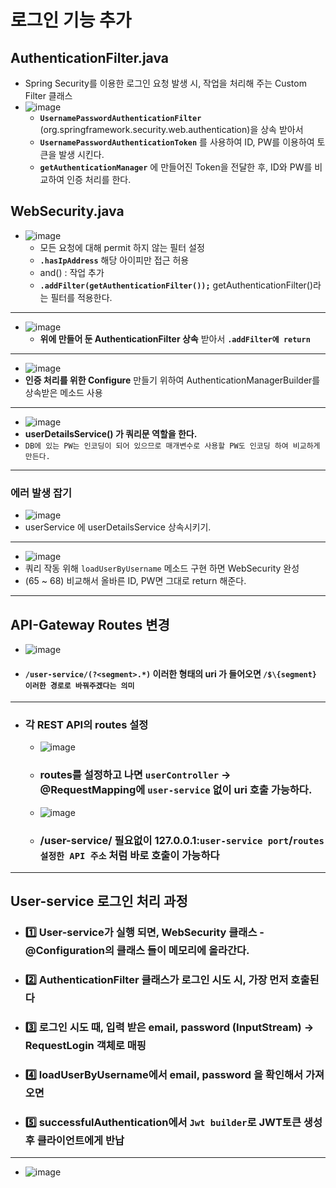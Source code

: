 # 로그인 기능 추가

## AuthenticationFilter.java
  - Spring Security를 이용한 로그인 요청 발생 시, 작업을 처리해 주는 Custom Filter 클래스
  - ![image](https://user-images.githubusercontent.com/35948339/122778597-19add380-d2e8-11eb-9b1c-4c73048b90f2.png)
    - __`UsernamePasswordAuthenticationFilter`__ (org.springframework.security.web.authentication)을 상속 받아서
    - __`UsernamePasswordAuthenticationToken`__ 를 사용하여 ID, PW를 이용하여 토큰을 발생 시킨다.
    - __`getAuthenticationManager`__ 에 만들어진 Token을 전달한 후, ID와 PW를 비교하여 인증 처리를 한다.

## WebSecurity.java
  - ![image](https://user-images.githubusercontent.com/35948339/122779531-e7e93c80-d2e8-11eb-9ba8-cf88a1a4d66d.png)
    - 모든 요청에 대해 permit 하지 않는 필터 설정
    - __`.hasIpAddress`__ 해당 아이피만 접근 허용
    - and() : 작업 추가
    - __`.addFilter(getAuthenticationFilter());`__ getAuthenticationFilter()라는 필터를 적용한다.
-----  
  - ![image](https://user-images.githubusercontent.com/35948339/122780413-ca68a280-d2e9-11eb-8228-7f0062e05fc8.png)
    - __위에 만들어 둔 AuthenticationFilter 상속__ 받아서 __`.addFilter에 return`__
-----  
  - ![image](https://user-images.githubusercontent.com/35948339/122781262-96da4800-d2ea-11eb-886e-510ff0cdd064.png)
  - __인증 처리를 위한 Configure__ 만들기 위하여 AuthenticationManagerBuilder를 상속받은 메소드 사용
-----
  - ![image](https://user-images.githubusercontent.com/35948339/122781483-d3a63f00-d2ea-11eb-8457-c63bd1bf697f.png)
  - __userDetailsService() 가 쿼리문 역할을 한다.__ 
  - `DB에 있는 PW는 인코딩이 되어 있으므로 매개변수로 사용할 PW도 인코딩 하여 비교하게 만든다.`
-----
  ### 에러 발생 잡기
  - ![image](https://user-images.githubusercontent.com/35948339/122782698-e705da00-d2eb-11eb-9f2c-229d2f041586.png)
  - userService 에 userDetailsService 상속시키기.
-----
  - ![image](https://user-images.githubusercontent.com/35948339/122782865-07ce2f80-d2ec-11eb-926d-0ba2169e6970.png)
  - 쿼리 작동 위해 `loadUserByUsername` 메소드 구현 하면 WebSecurity 완성
  - (65 ~ 68) 비교해서 올바른 ID, PW면 그대로 return 해준다.
-----

## API-Gateway Routes 변경
  - ![image](https://user-images.githubusercontent.com/35948339/122783888-ede11c80-d2ec-11eb-92aa-76ce6deaab0e.png)
  - #### `/user-service/(?<segment>.*)` 이러한 형태의 uri 가 들어오면 `/$\{segment} 이러한 경로로 바꿔주겠다는 의미`
  --------
  - ### 각 REST API의 routes 설정
    - ![image](https://user-images.githubusercontent.com/35948339/122784308-53cda400-d2ed-11eb-9dfe-2b552f11b354.png)
    - ### routes를 설정하고 나면 `userController` -> @RequestMapping에 `user-service` 없이 uri 호출 가능하다.
    - ![image](https://user-images.githubusercontent.com/35948339/132234713-d573c5db-99f8-4c0a-89d6-a0f79af0ac95.png)
    - ### /user-service/ 필요없이 127.0.0.1:`user-service port`/`routes 설정한 API 주소` 처럼 바로 호출이 가능하다
-------
## User-service 로그인 처리 과정
  - ### 1️⃣ User-service가 실행 되면, WebSecurity 클래스 - @Configuration의 클래스 들이 메모리에 올라간다.
  - ### 2️⃣ AuthenticationFilter 클래스가 로그인 시도 시, 가장 먼저 호출된다
  - ### 3️⃣ 로그인 시도 때, 입력 받은 email, password (InputStream) -> RequestLogin 객체로 매핑
  - ### 4️⃣ loadUserByUsername에서 email, password 을 확인해서 가져오면
  - ### 5️⃣ successfulAuthentication에서 `Jwt builder`로 JWT토큰 생성 후 클라이언트에게 반납
-------

- ![image](https://user-images.githubusercontent.com/35948339/132244620-dcf4f0e0-c434-4af2-a7f6-db7940ae5eaf.png)

